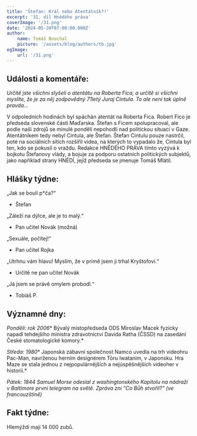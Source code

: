 ```yaml
---
title: 'Štefan: Král nebo Atentátník?!'
excerpt: '31. díl Hnědého práva'
coverImage: '/31.png'
date: '2024-05-20T07:00:00.000Z'
author:
    name: Tomáš Bouchal
    picture: '/assets/blog/authors/tb.jpg'
ogImage:
    url: '/31.png'
---
```

## **Události a komentáře:**

_Určitě jste všichni slyšeli o atentátu na Roberta Fica, a určitě si všichni
myslíte, že je za něj zodpovědný 71letý Juraj Cintula. To ale není tak úplně
pravda..._

V odpoledních hodinách byl spáchán atentát na Roberta Fica. Robert Fico
je předseda slovenské části Maďarska. Štefan s Ficem spolupracoval, ale
podle naši zdrojů se minulé pondělí nepohodli nad politickou situací
v Gaze. Atentátníkem tedy nebyl Cintula, ale Štefan. Štefan Cintulu pouze
nastrčil, poté na sociálních sítích rozšířil videa, na kterých to vypadalo že,
Cintula byl ten, kdo se pokusil o vraždu. Redakce HNĚDÉHO PRÁVA tímto
vyzývá k bojkotu Štefanovy vlády, a bojuje za podporu ostatních politických
subjektů, jako například strany HNĚDÍ, jejíž předseda se jmenuje Tomáš
Mlátil.

## **Hlášky týdne:**

„Jak se boulí p*ča?“

- Štefan

„Záleží na dýlce, ale je to malý.“

- Pan učitel Novák (možná)

„Sexuále, počítej!“

- Pan učitel Rojka

„Utrhnu vám hlavu! Myslím, že v primě jsem ji trhal Kryštofovi.“

- Určitě ne pan učitel Novák

„Já jsem se právě omylem probodl.“

- Tobiáš P.


## **Významné dny:**

*Pondělí: rok 2006** Bývalý místopředseda ODS Miroslav Macek fyzicky
napadl tehdejšího ministra zdravotnictví Davida Ratha (ČSSD) na zasedání České stomatologické komory.*

*Středa: 1980** Japonská zábavní společnost Namco uvedla na trh
videohru Pac-Man, navrženou herním designérem Tōru Iwatanim, v
Japonsku. Hra Maze se stala jednou z nejpopulárnějších a nejúspěšnějších
videoher v historii.*

*Pátek: 1844 Samuel Morse odeslal z washingtonského Kapitolu na nádraží
v Baltimore první telegram na světě. Zpráva zní "Co Bůh stvořil?" (ve
francouzštině)*

## **Fakt týdne:**

Hlemýždi mají 14 000 zubů.

